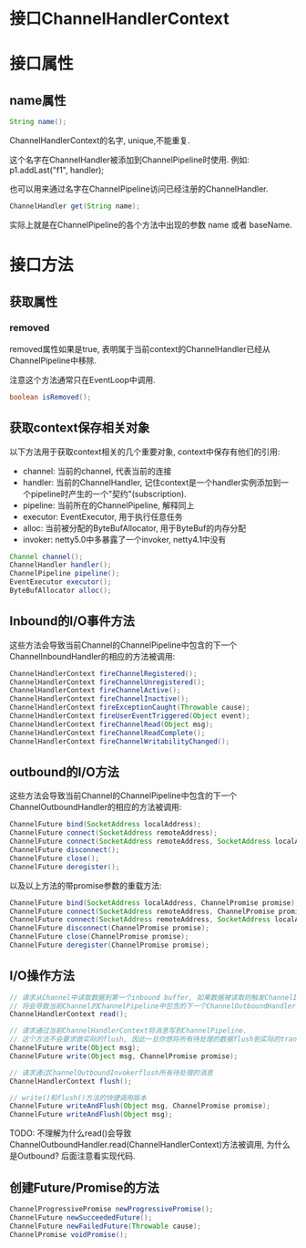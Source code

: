 接口ChannelHandlerContext
========================

# 接口属性

## name属性

```java
String name();
```

ChannelHandlerContext的名字, unique,不能重复.

这个名字在ChannelHandler被添加到ChannelPipeline时使用. 例如: p1.addLast("f1", handler);

也可以用来通过名字在ChannelPipeline访问已经注册的ChannelHandler.

```java
ChannelHandler get(String name);
```

实际上就是在ChannelPipeline的各个方法中出现的参数 name 或者 baseName.

# 接口方法

## 获取属性

### removed

removed属性如果是true, 表明属于当前context的ChannelHandler已经从ChannelPipeline中移除.

注意这个方法通常只在EventLoop中调用.

```java
boolean isRemoved();
```

## 获取context保存相关对象

以下方法用于获取context相关的几个重要对象, context中保存有他们的引用:

- channel: 当前的channel, 代表当前的连接
- handler: 当前的ChannelHandler, 记住context是一个handler实例添加到一个pipeline时产生的一个"契约"(subscription).
- pipeline: 当前所在的ChannelPipeline, 解释同上
- executor: EventExecutor, 用于执行任意任务
- alloc: 当前被分配的ByteBufAllocator, 用于ByteBuf的内存分配
- invoker: netty5.0中多暴露了一个invoker, netty4.1中没有

```java
Channel channel();
ChannelHandler handler();
ChannelPipeline pipeline();
EventExecutor executor();
ByteBufAllocator alloc();
```

## Inbound的I/O事件方法

这些方法会导致当前Channel的ChannelPipeline中包含的下一个ChannelInboundHandler的相应的方法被调用:

```java
ChannelHandlerContext fireChannelRegistered();
ChannelHandlerContext fireChannelUnregistered();
ChannelHandlerContext fireChannelActive();
ChannelHandlerContext fireChannelInactive();
ChannelHandlerContext fireExceptionCaught(Throwable cause);
ChannelHandlerContext fireUserEventTriggered(Object event);
ChannelHandlerContext fireChannelRead(Object msg);
ChannelHandlerContext fireChannelReadComplete();
ChannelHandlerContext fireChannelWritabilityChanged();
```

## outbound的I/O方法

这些方法会导致当前Channel的ChannelPipeline中包含的下一个ChannelOutboundHandler的相应的方法被调用:

```java
ChannelFuture bind(SocketAddress localAddress);
ChannelFuture connect(SocketAddress remoteAddress);
ChannelFuture connect(SocketAddress remoteAddress, SocketAddress localAddress);
ChannelFuture disconnect();
ChannelFuture close();
ChannelFuture deregister();
```

以及以上方法的带promise参数的重载方法:

```java
ChannelFuture bind(SocketAddress localAddress, ChannelPromise promise);
ChannelFuture connect(SocketAddress remoteAddress, ChannelPromise promise);
ChannelFuture connect(SocketAddress remoteAddress, SocketAddress localAddress, ChannelPromise promise);
ChannelFuture disconnect(ChannelPromise promise);
ChannelFuture close(ChannelPromise promise);
ChannelFuture deregister(ChannelPromise promise);
```

## I/O操作方法

```java
// 请求从Channel中读取数据到第一个inbound buffer, 如果数据被读取则触发ChannelInboundHandler.channelRead(ChannelHandlerContext, Object) 事件, 并触发channelReadComplete事件以便handler可以决定继续读取.
// 将会导致当前Channel的ChannelPipeline中包含的下一个ChannelOutboundHandler的ChannelOutboundHandler.read(ChannelHandlerContext)方法被调用
ChannelHandlerContext read();

// 请求通过当前ChannelHandlerContext将消息写到ChannelPipeline.
// 这个方法不会要求做实际的flush, 因此一旦你想将所有待处理的数据flush到实际的transport请务必调用flush()方法.    
ChannelFuture write(Object msg);
ChannelFuture write(Object msg, ChannelPromise promise);

// 请求通过ChannelOutboundInvokerflush所有待处理的消息
ChannelHandlerContext flush();

// write()和flush()方法的快捷调用版本
ChannelFuture writeAndFlush(Object msg, ChannelPromise promise);
ChannelFuture writeAndFlush(Object msg);
```

TODO: 不理解为什么read()会导致ChannelOutboundHandler.read(ChannelHandlerContext)方法被调用, 为什么是Outbound? 后面注意看实现代码.


## 创建Future/Promise的方法

```java
ChannelProgressivePromise newProgressivePromise();
ChannelFuture newSucceededFuture();
ChannelFuture newFailedFuture(Throwable cause);
ChannelPromise voidPromise();
```


